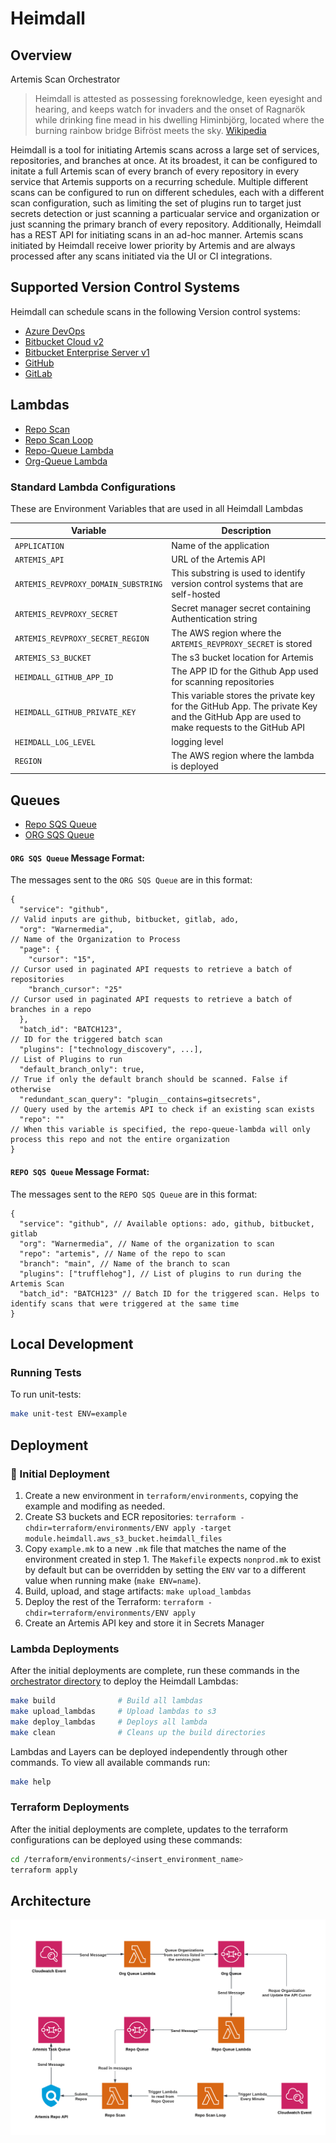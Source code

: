 # Heimdall

## Overview

Artemis Scan Orchestrator

> Heimdall is attested as possessing foreknowledge, keen eyesight and hearing, and keeps watch for invaders and the onset of Ragnarök while drinking fine mead in his dwelling Himinbjörg, located where the burning rainbow bridge Bifröst meets the sky. [Wikipedia](https://en.wikipedia.org/wiki/Heimdallr)

Heimdall is a tool for initiating Artemis scans across a large set of services, repositories, and branches at once. At its broadest, it can be configured to initate a full Artemis scan of every branch of every repository in every service that Artemis supports on a recurring schedule. Multiple different scans can be configured to run on different schedules, each with a different scan configuration, such as limiting the set of plugins run to target just secrets detection or just scanning a particualar service and organization or just scanning the primary branch of every repository. Additionally, Heimdall has a REST API for initiating scans in an ad-hoc manner. Artemis scans initiated by Heimdall receive lower priority by Artemis and are always processed after any scans initiated via the UI or CI integrations.

## Supported Version Control Systems

Heimdall can schedule scans in the following Version control systems:

- [Azure DevOps](https://azure.microsoft.com/en-us/products/devops)
- [Bitbucket Cloud v2](https://bitbucket.org/product)
- [Bitbucket Enterprise Server v1](https://www.atlassian.com/software/bitbucket/enterprise)
- [GitHub](https://github.com/)
- [GitLab](https://about.gitlab.com/)

## Lambdas

- [Repo Scan](./lambdas/repo_scan)
- [Repo Scan Loop](./lambdas/repo_scan_loop)
- [Repo-Queue Lambda](./lambdas/repo_queue)
- [Org-Queue Lambda](./lambdas/org_queue)

### Standard Lambda Configurations

These are Environment Variables that are used in all Heimdall Lambdas

| Variable                            | Description                                                                                                                             |
| ----------------------------------- | --------------------------------------------------------------------------------------------------------------------------------------- |
| `APPLICATION`                       | Name of the application                                                                                                                 |
| `ARTEMIS_API`                       | URL of the Artemis API                                                                                                                  |
| `ARTEMIS_REVPROXY_DOMAIN_SUBSTRING` | This substring is used to identify version control systems that are self-hosted                                                         |
| `ARTEMIS_REVPROXY_SECRET`           | Secret manager secret containing Authentication string                                                                                  |
| `ARTEMIS_REVPROXY_SECRET_REGION`    | The AWS region where the `ARTEMIS_REVPROXY_SECRET` is stored                                                                            |
| `ARTEMIS_S3_BUCKET`                 | The s3 bucket location for Artemis                                                                                                      |
| `HEIMDALL_GITHUB_APP_ID`            | The APP ID for the Github App used for scanning repositories                                                                            |
| `HEIMDALL_GITHUB_PRIVATE_KEY`       | This variable stores the private key for the GitHub App. The private Key and the GitHub App are used to make requests to the GitHub API |
| `HEIMDALL_LOG_LEVEL`                | logging level                                                                                                                           |
| `REGION`                            | The AWS region where the lambda is deployed                                                                                             |

## Queues

- [Repo SQS Queue](https://github.com/WarnerMedia/artemis/blob/c529b00c667da5d3c83678f3e279f7a8c41c1b45/orchestrator/terraform/modules/heimdall/messaging.tf#L34-L47)
- [ORG SQS Queue](https://github.com/WarnerMedia/artemis/blob/c529b00c667da5d3c83678f3e279f7a8c41c1b45/orchestrator/terraform/modules/heimdall/messaging.tf#L5-L19)

#### `ORG SQS Queue` Message Format:

The messages sent to the `ORG SQS Queue` are in this format:

```jsonc
{
  "service": "github",                                                  // Valid inputs are github, bitbucket, gitlab, ado,
  "org": "Warnermedia",                                                 // Name of the Organization to Process
  "page": {
    "cursor": "15",                                                     // Cursor used in paginated API requests to retrieve a batch of repositories
    "branch_cursor": "25"                                               // Cursor used in paginated API requests to retrieve a batch of branches in a repo
  },
  "batch_id": "BATCH123",                                               // ID for the triggered batch scan
  "plugins": ["technology_discovery", ...],                             // List of Plugins to run
  "default_branch_only": true,                                          // True if only the default branch should be scanned. False if otherwise
  "redundant_scan_query": "plugin__contains=gitsecrets",                // Query used by the artemis API to check if an existing scan exists
  "repo": ""                                                            // When this variable is specified, the repo-queue-lambda will only process this repo and not the entire organization
}
```

#### `REPO SQS Queue` Message Format:

The messages sent to the `REPO SQS Queue` are in this format:

```jsonc
{
  "service": "github", // Available options: ado, github, bitbucket, gitlab
  "org": "Warnermedia", // Name of the organization to scan
  "repo": "artemis", // Name of the repo to scan
  "branch": "main", // Name of the branch to scan
  "plugins": ["trufflehog"], // List of plugins to run during the Artemis Scan
  "batch_id": "BATCH123" // Batch ID for the triggered scan. Helps to identify scans that were triggered at the same time
}
```

## Local Development

### Running Tests

To run unit-tests:

```sh
make unit-test ENV=example
```

## Deployment

### 🚢 Initial Deployment

1. Create a new environment in `terraform/environments`, copying the example and modifing as needed.
2. Create S3 buckets and ECR repositories: `terraform -chdir=terraform/environments/ENV apply -target module.heimdall.aws_s3_bucket.heimdall_files`
3. Copy `example.mk` to a new `.mk` file that matches the name of the environment created in step 1. The `Makefile` expects `nonprod.mk` to exist by default but can be overridden by setting the `ENV` var to a different value when running make (`make ENV=name`).
4. Build, upload, and stage artifacts: `make upload_lambdas`
5. Deploy the rest of the Terraform: `terraform -chdir=terraform/environments/ENV apply`
6. Create an Artemis API key and store it in Secrets Manager

### Lambda Deployments

After the initial deployments are complete, run these commands in the [orchestrator directory](../orchestrator/) to deploy the Heimdall Lambdas:

```sh
make build              # Build all lambdas
make upload_lambdas     # Upload lambdas to s3
make deploy_lambdas     # Deploys all lambda
make clean              # Cleans up the build directories
```

Lambdas and Layers can be deployed independently through other commands. To view all available commands run:

```sh
make help
```

### Terraform Deployments

After the initial deployments are complete, updates to the terraform configurations can be deployed using these commands:

```sh
cd /terraform/environments/<insert_environment_name>
terraform apply
```

## Architecture

![alt text](../docs/images/heimdall_overview.png)

